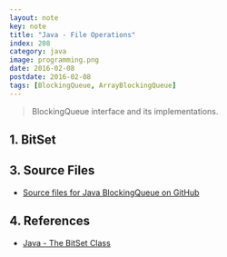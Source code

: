 ```yaml
---
layout: note
key: note
title: "Java - File Operations"
index: 208
category: java
image: programming.png
date: 2016-02-08
postdate: 2016-02-08
tags: [BlockingQueue, ArrayBlockingQueue]
---
```


> BlockingQueue interface and its implementations.

## 1. BitSet



## 3. Source Files
* [Source files for Java BlockingQueue on GitHub](https://github.com/jojozhuang/java-programming/tree/master/java-blockingqueue)

## 4. References
* [Java - The BitSet Class](https://www.tutorialspoint.com/java/java_bitset_class.htm)
